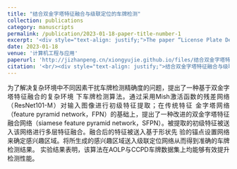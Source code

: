 ```yaml
---
title: "结合双金字塔特征融合与级联定位的车牌检测"
collection: publications
category: manuscripts
permalink: /publication/2023-01-18-paper-title-number-1
excerpt: '<div style="text-align: justify;">The paper “License Plate Detection Using Siamese Feature Pyramid and Cascaded Positioning” presents an algorithm with a Siamese feature pyramid and cascaded positioning. It performs better than traditional methods on relevant datasets.</div>'
date: 2023-01-18
venue: '计算机工程与应用'
paperurl: 'http://jizhanpeng.cn/xiongyujie.github.io/files/结合双金字塔特征融合与级联定位的车牌检测.pdf'
citation: '<br/><div style="text-align: justify;">结合双金字塔特征融合与级联定位的车牌检测, 张俊青，熊玉洁*，孙宪坤，高永彬, 《计算机工程与应用》，2023，59 (2): 240-252</div>'
---
```


<div style="text-align: justify;">为了解决复杂环境中不同因素干扰车牌检测精确度的问题，提出了一种基于双金字塔特征融合的复杂环境 下车牌检测算法。通过采用Mish激活函数的残差网络（ResNet101-M）对输入图像进行初级特征提取；在传统特征 金字塔网络（feature pyramid network，FPN）的基础上，提出了一种改进的双金字塔特征融合网络（siamese feature pyramid network，SFPN）。被提取的初级特征被送入该网络进行多层特征融合。融合后的特征被送入基于形状先 验的锚点设置网络来确定感兴趣区域。将所生成的感兴趣区域送入级联定位网络从而得到准确的车牌检测结果。 实验结果表明，该算法在AOLP与CCPD车牌数据集上均能够有效提升检测性能。</div>

<br/>
